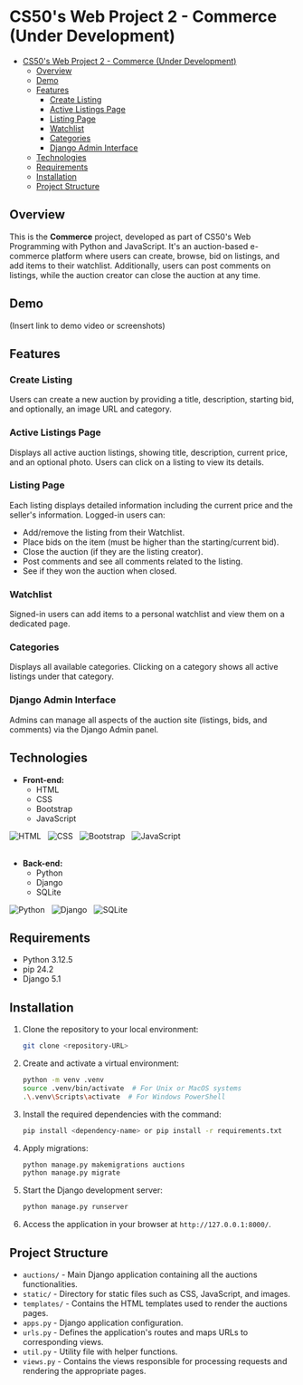 # CS50's Web Project 2 - Commerce (Under Development)

- [CS50's Web Project 2 - Commerce (Under Development)](#cs50s-web-project-2---commerce-under-development)
  - [Overview](#overview)
  - [Demo](#demo)
  - [Features](#features)
    - [Create Listing](#create-listing)
    - [Active Listings Page](#active-listings-page)
    - [Listing Page](#listing-page)
    - [Watchlist](#watchlist)
    - [Categories](#categories)
    - [Django Admin Interface](#django-admin-interface)
  - [Technologies](#technologies)
  - [Requirements](#requirements)
  - [Installation](#installation)
  - [Project Structure](#project-structure)

## Overview
This is the **Commerce** project, developed as part of CS50's Web Programming with Python and JavaScript. It's an auction-based e-commerce platform where users can create, browse, bid on listings, and add items to their watchlist. Additionally, users can post comments on listings, while the auction creator can close the auction at any time.

## Demo
(Insert link to demo video or screenshots)

## Features

### Create Listing
Users can create a new auction by providing a title, description, starting bid, and optionally, an image URL and category.

### Active Listings Page
Displays all active auction listings, showing title, description, current price, and an optional photo. Users can click on a listing to view its details.

### Listing Page
Each listing displays detailed information including the current price and the seller's information. Logged-in users can:
- Add/remove the listing from their Watchlist.
- Place bids on the item (must be higher than the starting/current bid).
- Close the auction (if they are the listing creator).
- Post comments and see all comments related to the listing.
- See if they won the auction when closed.

### Watchlist
Signed-in users can add items to a personal watchlist and view them on a dedicated page.

### Categories
Displays all available categories. Clicking on a category shows all active listings under that category.

### Django Admin Interface
Admins can manage all aspects of the auction site (listings, bids, and comments) via the Django Admin panel.

## Technologies
- **Front-end:**
  - HTML 
  - CSS 
  - Bootstrap 
  - JavaScript

<div style="display:flex; align-items:center; gap:12px;"> 
  <img src="https://img.shields.io/badge/HTML5-E34F26?style=for-the-badge&logo=html5&logoColor=white" alt="HTML">
  <img src="https://img.shields.io/badge/CSS3-1572B6?style=for-the-badge&logo=css3&logoColor=white" alt="CSS">
  <img src="https://img.shields.io/badge/Bootstrap-563D7C?style=for-the-badge&logo=bootstrap&logoColor=white" alt="Bootstrap">
  <img src="https://img.shields.io/badge/JavaScript-F7DF1E?style=for-the-badge&logo=javascript&logoColor=black" alt="JavaScript">
</div>

<br>

- **Back-end:**
  - Python 
  - Django
  - SQLite

<div style="display:flex; align-items:center; gap:12px;"> 
  <img src="https://img.shields.io/badge/Python-14354C?style=for-the-badge&logo=python&logoColor=white" alt="Python">
  <img src="https://img.shields.io/badge/Django-092E20?style=for-the-badge&logo=django&logoColor=white" alt="Django">
  <img src="https://img.shields.io/badge/SQLite-003B57?style=for-the-badge&logo=sqlite&logoColor=white" alt="SQLite">
</div>

## Requirements
- Python 3.12.5
- pip 24.2
- Django 5.1    
## Installation
1. Clone the repository to your local environment:
   ```bash
   git clone <repository-URL>
   ```

2. Create and activate a virtual environment:
   ```bash
   python -m venv .venv
   source .venv/bin/activate  # For Unix or MacOS systems
   .\.venv\Scripts\activate  # For Windows PowerShell
   ```

3. Install the required dependencies with the command:
   ```bash
   pip install <dependency-name> or pip install -r requirements.txt
   ```

4. Apply migrations:
   ```bash
   python manage.py makemigrations auctions
   python manage.py migrate
   ```

5. Start the Django development server:
   ```bash
   python manage.py runserver 
   ```

6. Access the application in your browser at  `http://127.0.0.1:8000/`.


## Project Structure
- `auctions/` - Main Django application containing all the auctions functionalities.
- `static/` - Directory for static files such as CSS, JavaScript, and images.
- `templates/` - Contains the HTML templates used to render the auctions pages.
- `apps.py` - Django application configuration.
- `urls.py` - Defines the application's routes and maps URLs to corresponding views.
- `util.py` - Utility file with helper functions.
- `views.py` - Contains the views responsible for processing requests and rendering the appropriate pages.
